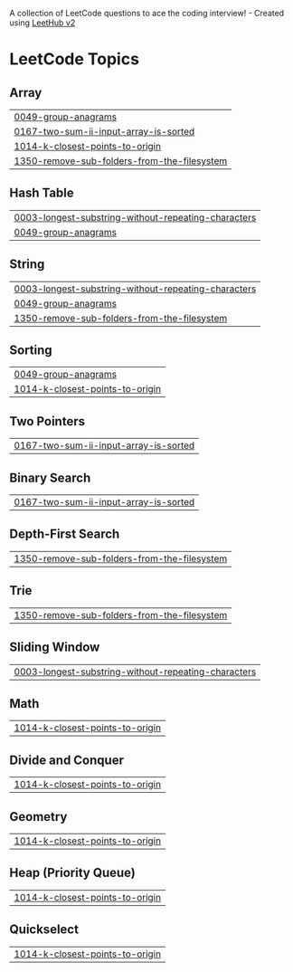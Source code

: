 A collection of LeetCode questions to ace the coding interview! - Created using [LeetHub v2](https://github.com/arunbhardwaj/LeetHub-2.0)
<!---LeetCode Topics Start-->
# LeetCode Topics
## Array
|  |
| ------- |
| [0049-group-anagrams](https://github.com/taiyoung12/LeetCode/tree/master/0049-group-anagrams) |
| [0167-two-sum-ii-input-array-is-sorted](https://github.com/taiyoung12/LeetCode/tree/master/0167-two-sum-ii-input-array-is-sorted) |
| [1014-k-closest-points-to-origin](https://github.com/taiyoung12/LeetCode/tree/master/1014-k-closest-points-to-origin) |
| [1350-remove-sub-folders-from-the-filesystem](https://github.com/taiyoung12/LeetCode/tree/master/1350-remove-sub-folders-from-the-filesystem) |
## Hash Table
|  |
| ------- |
| [0003-longest-substring-without-repeating-characters](https://github.com/taiyoung12/LeetCode/tree/master/0003-longest-substring-without-repeating-characters) |
| [0049-group-anagrams](https://github.com/taiyoung12/LeetCode/tree/master/0049-group-anagrams) |
## String
|  |
| ------- |
| [0003-longest-substring-without-repeating-characters](https://github.com/taiyoung12/LeetCode/tree/master/0003-longest-substring-without-repeating-characters) |
| [0049-group-anagrams](https://github.com/taiyoung12/LeetCode/tree/master/0049-group-anagrams) |
| [1350-remove-sub-folders-from-the-filesystem](https://github.com/taiyoung12/LeetCode/tree/master/1350-remove-sub-folders-from-the-filesystem) |
## Sorting
|  |
| ------- |
| [0049-group-anagrams](https://github.com/taiyoung12/LeetCode/tree/master/0049-group-anagrams) |
| [1014-k-closest-points-to-origin](https://github.com/taiyoung12/LeetCode/tree/master/1014-k-closest-points-to-origin) |
## Two Pointers
|  |
| ------- |
| [0167-two-sum-ii-input-array-is-sorted](https://github.com/taiyoung12/LeetCode/tree/master/0167-two-sum-ii-input-array-is-sorted) |
## Binary Search
|  |
| ------- |
| [0167-two-sum-ii-input-array-is-sorted](https://github.com/taiyoung12/LeetCode/tree/master/0167-two-sum-ii-input-array-is-sorted) |
## Depth-First Search
|  |
| ------- |
| [1350-remove-sub-folders-from-the-filesystem](https://github.com/taiyoung12/LeetCode/tree/master/1350-remove-sub-folders-from-the-filesystem) |
## Trie
|  |
| ------- |
| [1350-remove-sub-folders-from-the-filesystem](https://github.com/taiyoung12/LeetCode/tree/master/1350-remove-sub-folders-from-the-filesystem) |
## Sliding Window
|  |
| ------- |
| [0003-longest-substring-without-repeating-characters](https://github.com/taiyoung12/LeetCode/tree/master/0003-longest-substring-without-repeating-characters) |
## Math
|  |
| ------- |
| [1014-k-closest-points-to-origin](https://github.com/taiyoung12/LeetCode/tree/master/1014-k-closest-points-to-origin) |
## Divide and Conquer
|  |
| ------- |
| [1014-k-closest-points-to-origin](https://github.com/taiyoung12/LeetCode/tree/master/1014-k-closest-points-to-origin) |
## Geometry
|  |
| ------- |
| [1014-k-closest-points-to-origin](https://github.com/taiyoung12/LeetCode/tree/master/1014-k-closest-points-to-origin) |
## Heap (Priority Queue)
|  |
| ------- |
| [1014-k-closest-points-to-origin](https://github.com/taiyoung12/LeetCode/tree/master/1014-k-closest-points-to-origin) |
## Quickselect
|  |
| ------- |
| [1014-k-closest-points-to-origin](https://github.com/taiyoung12/LeetCode/tree/master/1014-k-closest-points-to-origin) |
<!---LeetCode Topics End-->